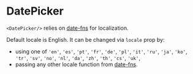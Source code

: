 # DatePicker

`<DatePicker/>` relies on [date-fns](https://date-fns.org/v2.15.0/docs/I18n) for localization.

Default locale is English. It can be changed via `locale` prop by:
* using one of
    `'en'`, `'es'`, `'pt'`, `'fr'`, `'de'`, `'pl'`, `'it'`, `'ru'`, `'ja'`, `'ko'`, `'tr'`, `'sv'`, `'no'`, `'nl'`, `'da'`, `'zh'`, `'th'`, `'cs'`, `'uk'`,
* passing any other locale function from [date-fns](https://date-fns.org/v2.15.0/docs/I18n).

